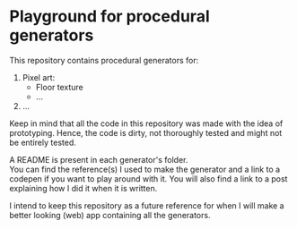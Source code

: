 # Playground for procedural generators

This repository contains procedural generators for:
1. Pixel art:
   - Floor texture
   - ...
2. ...

Keep in mind that all the code in this repository was made with the idea of prototyping.
Hence, the code is dirty, not thoroughly tested and might not be entirely tested.

A README is present in each generator's folder.  
You can find the reference(s) I used to make the generator and a link to a codepen if you want to play around with it.
You will also find a link to a post explaining how I did it when it is written.

I intend to keep this repository as a future reference for when I will make a better looking (web) app containing all the generators.